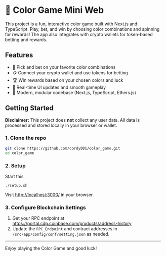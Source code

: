 
# 🎨 Color Game Mini Web

This project is a fun, interactive color game built with Next.js and TypeScript. Play, bet, and win by choosing color combinations and spinning for rewards! The app also integrates with crypto wallets for token-based betting and rewards.

## Features

- 🎲 Pick and bet on your favorite color combinations
- 🪙 Connect your crypto wallet and use tokens for betting
- 🏆 Win rewards based on your chosen colors and luck
- 🔄 Real-time UI updates and smooth gameplay
- 🧩 Modern, modular codebase (Next.js, TypeScript, Ethers.js)

## Getting Started

**Disclaimer:** This project does **not** collect any user data. All data is processed and stored locally in your browser or wallet.

### 1. Clone the repo

```sh
git clone https://github.com/cordy001/color_game.git
cd color_game
```

### 2. Setup

Start this 

```
./setup.sh

```

Visit [http://localhost:3000/](http://localhost:3000/) in your browser.

### 3. Configure Blockchain Settings

1. Get your RPC endpoint at https://portal.cdp.coinbase.com/products/address-history
2. Update the `RPC_Endpoint` and contract addresses in `/src/app/config/conf/setting.json` as needed.

---

Enjoy playing the Color Game and good luck!
